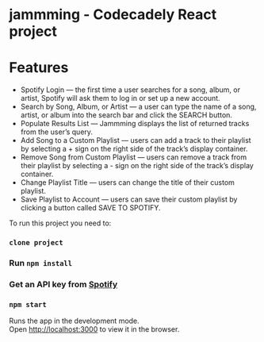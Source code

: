 # jammming - Codecadely React project



# Features
- Spotify Login — the first time a user searches for a song, album, or artist, Spotify will ask them to log in or set up a new account.
- Search by Song, Album, or Artist — a user can type the name of a song, artist, or album into the search bar and click the SEARCH button.
- Populate Results List — Jammming displays the list of returned tracks from the user’s query.
- Add Song to a Custom Playlist — users can add a track to their playlist by selecting a + sign on the right side of the track’s display container.
- Remove Song from Custom Playlist — users can remove a track from their playlist by selecting a - sign on the right side of the track’s display container.
- Change Playlist Title — users can change the title of their custom playlist.
- Save Playlist to Account — users can save their custom playlist by clicking a button called SAVE TO SPOTIFY.

To run this project you need to:

### `clone project`
### Run `npm install`
### Get an API key from  [Spotify](https://developer.spotify.com/documentation/web-api/)
### `npm start`

Runs the app in the development mode.<br />
Open [http://localhost:3000](http://localhost:3000) to view it in the browser.

